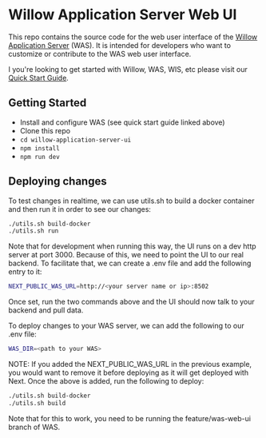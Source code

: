 # Willow Application Server Web UI

This repo contains the source code for the web user interface of the [Willow Application Server](https://github.com/toverainc/willow-application-server) (WAS). It is intended for developers who want to customize or contribute to the WAS web user interface.

I you're looking to get started with Willow, WAS, WIS, etc please visit our [Quick Start Guide](https://heywillow.io/quick-start-guide/).

## Getting Started

- Install and configure WAS (see quick start guide linked above)
- Clone this repo
- `cd willow-application-server-ui`
- `npm install`
- `npm run dev`

## Deploying changes

To test changes in realtime, we can use utils.sh to build a docker container and then run it in order to see our changes:

```bash
./utils.sh build-docker
./utils.sh run
```

Note that for development when running this way, the UI runs on a dev http server at port 3000. Because of this, we need to point the UI to our real backend. To facilitate that, we can create a .env file and add the following entry to it:

```bash
NEXT_PUBLIC_WAS_URL=http://<your server name or ip>:8502
```

Once set, run the two commands above and the UI should now talk to your backend and pull data.

To deploy changes to your WAS server, we can add the following to our .env file:

```bash
WAS_DIR=<path to your WAS>
```

NOTE: If you added the NEXT_PUBLIC_WAS_URL in the previous example, you would want to remove it before deploying as it will get deployed with Next.
Once the above is added, run the following to deploy:

```bash
./utils.sh build-docker
./utils.sh build
```

Note that for this to work, you need to be running the feature/was-web-ui branch of WAS.
